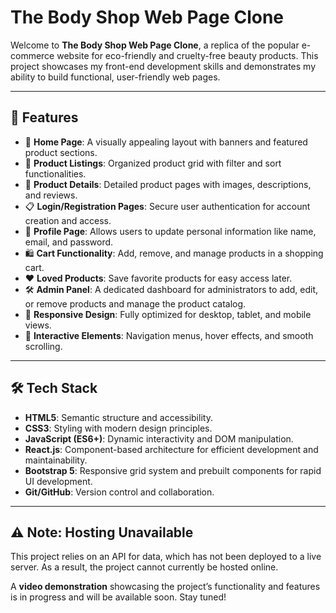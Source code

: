# The Body Shop Web Page Clone

Welcome to **The Body Shop Web Page Clone**, a replica of the popular e-commerce website for eco-friendly and cruelty-free beauty products. This project showcases my front-end development skills and demonstrates my ability to build functional, user-friendly web pages.

---

## 🚀 Features

- 🌿 **Home Page**: A visually appealing layout with banners and featured product sections.
- 🛒 **Product Listings**: Organized product grid with filter and sort functionalities.
- 📄 **Product Details**: Detailed product pages with images, descriptions, and reviews.
- 📋 **Login/Registration Pages**: Secure user authentication for account creation and access.
- 👤 **Profile Page**: Allows users to update personal information like name, email, and password.
- 🛍️ **Cart Functionality**: Add, remove, and manage products in a shopping cart.
- ❤️ **Loved Products**: Save favorite products for easy access later.
- 🛠️ **Admin Panel**: A dedicated dashboard for administrators to add, edit, or remove products and manage the product catalog.
- 📱 **Responsive Design**: Fully optimized for desktop, tablet, and mobile views.
- 🎨 **Interactive Elements**: Navigation menus, hover effects, and smooth scrolling.

---

## 🛠️ Tech Stack

- **HTML5**: Semantic structure and accessibility.
- **CSS3**: Styling with modern design principles.
- **JavaScript (ES6+)**: Dynamic interactivity and DOM manipulation.
- **React.js**: Component-based architecture for efficient development and maintainability.
- **Bootstrap 5**: Responsive grid system and prebuilt components for rapid UI development.
- **Git/GitHub**: Version control and collaboration.

---

## ⚠️ Note: Hosting Unavailable

This project relies on an API for data, which has not been deployed to a live server. As a result, the project cannot currently be hosted online.

A **video demonstration** showcasing the project’s functionality and features is in progress and will be available soon. Stay tuned!




